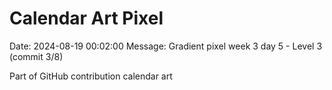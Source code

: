 # Calendar Art Pixel

Date: 2024-08-19 00:02:00
Message: Gradient pixel week 3 day 5 - Level 3 (commit 3/8)

Part of GitHub contribution calendar art
